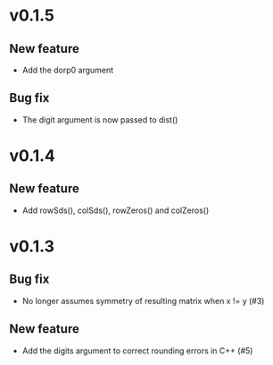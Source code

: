 # v0.1.5

## New feature

- Add the dorp0 argument

## Bug fix

- The digit argument is now passed to dist()

# v0.1.4

## New feature

- Add rowSds(), colSds(), rowZeros() and colZeros()

# v0.1.3

## Bug fix

- No longer assumes symmetry of resulting matrix when x != y (#3)

## New feature

- Add the digits argument to correct rounding errors in C++ (#5)

